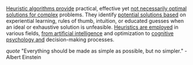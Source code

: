 
[Heuristic algorithms provide](1/1/3/1/3/3/.Heuristic%20Algorithm) practical, effective yet [not necessarily optimal](1/1/3/1/3/3/3/.Optimization) [solutions for complex](1/2/1/3/1/3/2/2/3/.Complex%20Constant) problems. They identify [potential solutions based](1/1/3/2/3/3/2/2/3/.General%20Solutions) on experiential learning, rules of thumb, intuition, or educated guesses when an ideal or exhaustive solution is unfeasible. [Heuristics are employed](1/1/3/1/3/3/.Heuristic%20Algorithm) in various fields, [from artificial intelligence](2/3/3/3/2/3/.Artificial%20Intelligence) and optimization to [cognitive psychology and](2/1/3/3/1/3/.Cognitive) decision-making processes.

_quote_ "Everything should be made as simple as possible, but no simpler." - Albert Einstein


